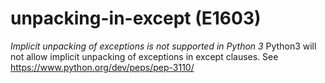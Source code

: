 # unpacking-in-except (E1603)
*Implicit unpacking of exceptions is not supported in Python 3* Python3
will not allow implicit unpacking of exceptions in except clauses. See
<https://www.python.org/dev/peps/pep-3110/>
